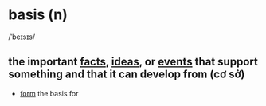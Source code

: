 # basis (n)

/ˈbeɪsɪs/

## the important [facts](../f/fact-n.md#a-thing-that-is-known-to-be-true-especially-when-it-can-be-proved-sự-thật), [ideas](../i/idea-n.md#a-plan-thought-or-suggestion-especially-about-what-to-do-in-a-particular-situation-ý-tưởng-kế-hoạch-đề-nghị), or [events](../e/event-n.md#a-thing-that-happens-especially-something-important-sự-kiện) that support something and that it can develop from (cơ sở)

- [form](../f/form-v.md#form-something---to-have-an-influence-on-the-way-that-something-develops-hình-thành) the basis for